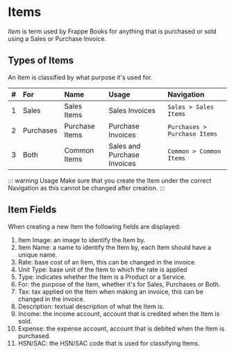 # Items

_Item_ is term used by Frappe Books for anything that is purchased or sold using
a Sales or Purchase Invoice.

## Types of Items

An Item is classified by what purpose it's used for.

|   # | For       | Name           | Usage                       | Navigation                   |
| --: | :-------- | :------------- | :-------------------------- | :--------------------------- |
|   1 | Sales     | Sales Items    | Sales Invoices              | `Sales > Sales Items`        |
|   2 | Purchases | Purchase Items | Purchase Invoices           | `Purchases > Purchase Items` |
|   3 | Both      | Common Items   | Sales and Purchase Invoices | `Common > Common Items`      |

::: warning Usage
Make sure that you create the Item under the correct Navigation as this cannot
be changed after creation.
:::

## Item Fields

When creating a new Item the following fields are displayed:

1. Item Image: an image to identify the Item by.
2. Item Name: a name to identify the Item by, each Item should have a unique name.
3. Rate: base cost of an Item, this can be changed in the invoice.
4. Unit Type: base unit of the Item to which the rate is applied
5. Type: indicates whether the Item is a Product or a Service.
6. For: the purpose of the Item, whether it's for Sales, Purchases or Both.
7. Tax: tax applied on the Item when making an invoice, this can be changed in the invoice.
8. Description: textual description of what the Item is.
9. Income: the income account, account that is credited when the Item is sold.
10. Expense: the expense account, account that is debited when the Item is purchased.
11. HSN/SAC: the HSN/SAC code that is used for classifying Items.
